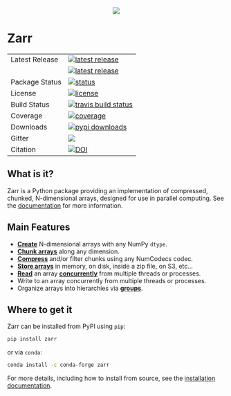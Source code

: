 <div align="center">
  <img src="https://raw.githubusercontent.com/zarr-developers/community/master/logos/logo2.png"><br>
</div>

# Zarr

<table>
<tr>
  <td>Latest Release</td>
  <td>
    <a href="https://pypi.org/project/zarr/">
    <img src="https://badge.fury.io/py/zarr.svg" alt="latest release" />
    </a>
  </td>
</tr>
  <td></td>
  <td>
    <a href="https://anaconda.org/anaconda/zarr/">
    <img src="https://anaconda.org/conda-forge/zarr/badges/version.svg" alt="latest release" />
    </a>
</td>
</tr>
<tr>
  <td>Package Status</td>
  <td>
		<a href="https://pypi.org/project/zarr/">
		<img src="https://img.shields.io/pypi/status/zarr.svg" alt="status" />
		</a>
  </td>
</tr>
<tr>
  <td>License</td>
  <td>
    <a href="https://github.com/zarr-developers/zarr-python/blob/master/LICENSE">
    <img src="https://img.shields.io/pypi/l/zarr.svg" alt="license" />
    </a>
</td>
</tr>
<tr>
  <td>Build Status</td>
  <td>
    <a href="https://travis-ci.org/zarr-developers/zarr-python">
    <img src="https://travis-ci.org/zarr-developers/zarr-python.svg?branch=master" alt="travis build status" />
    </a>
  </td>
</tr>
<tr>
  <td>Coverage</td>
  <td>
    <a href="https://coveralls.io/github/zarr-developers/zarr-python?branch=master">
    <img src="https://coveralls.io/repos/github/zarr-developers/zarr-python/badge.svg?branch=master" alt="coverage" />
    </a>
  </td>
</tr>
<tr>
  <td>Downloads</td>
  <td>
    <a href="https://zarr.readthedocs.io">
    <img src="https://pepy.tech/badge/zarr" alt="pypi downloads" />
    </a>
  </td>
</tr>
<tr>
	<td>Gitter</td>
	<td>
		<a href="https://gitter.im/zarr-developers/community">
		<img src="https://badges.gitter.im/zarr-developers/community.svg" />
		</a>
	</td>
</tr>
<tr>
	<td>Citation</td>
	<td>
		<a href="https://doi.org/10.5281/zenodo.3773450">
			<img src="https://zenodo.org/badge/DOI/10.5281/zenodo.3773450.svg" alt="DOI">
		</a>
	</td>
</tr>

</table>

## What is it?

Zarr is a Python package providing an implementation of compressed, chunked, N-dimensional arrays, designed for use in parallel computing. See the [documentation](https://zarr.readthedocs.io) for more information.

## Main Features

- [**Create**](https://zarr.readthedocs.io/en/stable/tutorial.html#creating-an-array) N-dimensional arrays with any NumPy `dtype`.
- [**Chunk arrays**](https://zarr.readthedocs.io/en/stable/tutorial.html#chunk-optimizations) along any dimension.
- [**Compress**](https://zarr.readthedocs.io/en/stable/tutorial.html#compressors) and/or filter chunks using any NumCodecs codec.
- [**Store arrays**](https://zarr.readthedocs.io/en/stable/tutorial.html#tutorial-storage) in memory, on disk, inside a zip file, on S3, etc...
- [**Read**](https://zarr.readthedocs.io/en/stable/tutorial.html#reading-and-writing-data) an array [**concurrently**](https://zarr.readthedocs.io/en/stable/tutorial.html#parallel-computing-and-synchronization) from multiple threads or processes.
- Write to an array concurrently from multiple threads or processes.
- Organize arrays into hierarchies via [**groups**](https://zarr.readthedocs.io/en/stable/tutorial.html#groups).

## Where to get it

Zarr can be installed from PyPI using `pip`:

```bash
pip install zarr
```

or via `conda`:

```bash
conda install -c conda-forge zarr
```

For more details, including how to install from source, see the [installation documentation](https://zarr.readthedocs.io/en/stable/#installation).
